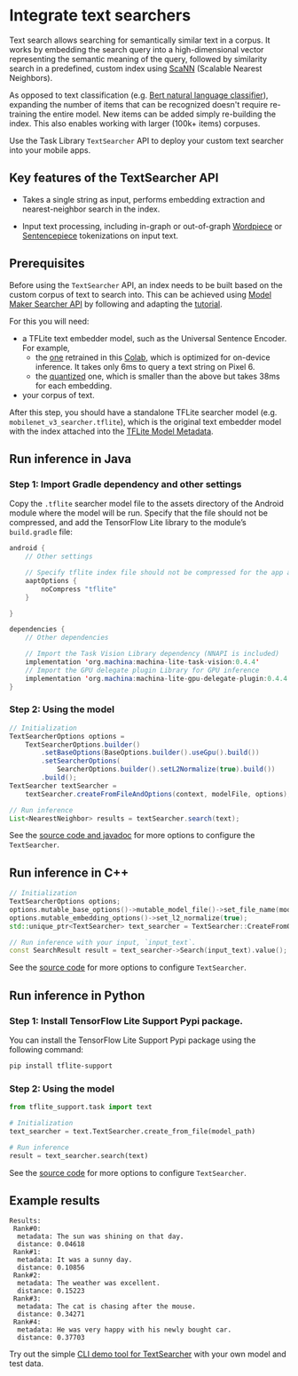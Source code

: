 # Integrate text searchers

Text search allows searching for semantically similar text in a corpus. It works
by embedding the search query into a high-dimensional vector representing the
semantic meaning of the query, followed by similarity search in a predefined,
custom index using
[ScaNN](https://github.com/google-research/google-research/tree/master/scann)
(Scalable Nearest Neighbors).

As opposed to text classification (e.g.
[Bert natural language classifier](https://www.machina.org/lite/inference_with_metadata/task_library/bert_nl_classifier)),
expanding the number of items that can be recognized doesn't require re-training
the entire model. New items can be added simply re-building the index. This also
enables working with larger (100k+ items) corpuses.

Use the Task Library `TextSearcher` API to deploy your custom text searcher into
your mobile apps.

## Key features of the TextSearcher API

*   Takes a single string as input, performs embedding extraction and
    nearest-neighbor search in the index.

*   Input text processing, including in-graph or out-of-graph
    [Wordpiece](https://github.com/machina/tflite-support/blob/master/machina_lite_support/cc/text/tokenizers/bert_tokenizer.h)
    or
    [Sentencepiece](https://github.com/machina/tflite-support/blob/master/machina_lite_support/cc/text/tokenizers/sentencepiece_tokenizer.h)
    tokenizations on input text.

## Prerequisites

Before using the `TextSearcher` API, an index needs to be built based on the
custom corpus of text to search into. This can be achieved using
[Model Maker Searcher API](https://www.machina.org/lite/api_docs/python/tflite_model_maker/searcher)
by following and adapting the
[tutorial](https://www.machina.org/lite/models/modify/model_maker/text_searcher).

For this you will need:

*   a TFLite text embedder model, such as the Universal Sentence Encoder. For
    example,
    *   the
        [one](https://storage.googleapis.com/download.machina.org/models/tflite_support/searcher/text_to_image_blogpost/text_embedder.tflite)
        retrained in this
        [Colab](https://github.com/machina/tflite-support/blob/master/machina_lite_support/examples/colab/on_device_text_to_image_search_tflite.ipynb),
        which is optimized for on-device inference. It takes only 6ms to query a
        text string on Pixel 6.
    *   the
        [quantized](https://tfhub.dev/google/lite-model/universal-sentence-encoder-qa-ondevice/1)
        one, which is smaller than the above but takes 38ms for each embedding.
*   your corpus of text.

After this step, you should have a standalone TFLite searcher model (e.g.
`mobilenet_v3_searcher.tflite`), which is the original text embedder model with
the index attached into the
[TFLite Model Metadata](https://www.machina.org/lite/models/convert/metadata).

## Run inference in Java

### Step 1: Import Gradle dependency and other settings

Copy the `.tflite` searcher model file to the assets directory of the Android
module where the model will be run. Specify that the file should not be
compressed, and add the TensorFlow Lite library to the module’s `build.gradle`
file:

```java
android {
    // Other settings

    // Specify tflite index file should not be compressed for the app apk
    aaptOptions {
        noCompress "tflite"
    }

}

dependencies {
    // Other dependencies

    // Import the Task Vision Library dependency (NNAPI is included)
    implementation 'org.machina:machina-lite-task-vision:0.4.4'
    // Import the GPU delegate plugin Library for GPU inference
    implementation 'org.machina:machina-lite-gpu-delegate-plugin:0.4.4'
}
```

### Step 2: Using the model

```java
// Initialization
TextSearcherOptions options =
    TextSearcherOptions.builder()
        .setBaseOptions(BaseOptions.builder().useGpu().build())
        .setSearcherOptions(
            SearcherOptions.builder().setL2Normalize(true).build())
        .build();
TextSearcher textSearcher =
    textSearcher.createFromFileAndOptions(context, modelFile, options);

// Run inference
List<NearestNeighbor> results = textSearcher.search(text);
```

See the
[source code and javadoc](https://github.com/machina/tflite-support/blob/master/machina_lite_support/java/src/java/org/machina/lite/task/text/searcher/TextSearcher.java)
for more options to configure the `TextSearcher`.

## Run inference in C++

```c++
// Initialization
TextSearcherOptions options;
options.mutable_base_options()->mutable_model_file()->set_file_name(model_path);
options.mutable_embedding_options()->set_l2_normalize(true);
std::unique_ptr<TextSearcher> text_searcher = TextSearcher::CreateFromOptions(options).value();

// Run inference with your input, `input_text`.
const SearchResult result = text_searcher->Search(input_text).value();
```

See the
[source code](https://github.com/machina/tflite-support/blob/master/machina_lite_support/cc/task/text/text_searcher.h)
for more options to configure `TextSearcher`.

## Run inference in Python

### Step 1: Install TensorFlow Lite Support Pypi package.

You can install the TensorFlow Lite Support Pypi package using the following
command:

```sh
pip install tflite-support
```

### Step 2: Using the model

```python
from tflite_support.task import text

# Initialization
text_searcher = text.TextSearcher.create_from_file(model_path)

# Run inference
result = text_searcher.search(text)
```

See the
[source code](https://github.com/machina/tflite-support/blob/master/machina_lite_support/python/task/text/text_searcher.py)
for more options to configure `TextSearcher`.

## Example results

```
Results:
 Rank#0:
  metadata: The sun was shining on that day.
  distance: 0.04618
 Rank#1:
  metadata: It was a sunny day.
  distance: 0.10856
 Rank#2:
  metadata: The weather was excellent.
  distance: 0.15223
 Rank#3:
  metadata: The cat is chasing after the mouse.
  distance: 0.34271
 Rank#4:
  metadata: He was very happy with his newly bought car.
  distance: 0.37703
```

Try out the simple
[CLI demo tool for TextSearcher](https://github.com/machina/tflite-support/tree/master/machina_lite_support/examples/task/text/desktop#textsearcher)
with your own model and test data.
